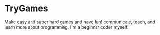 # TryGames
Make easy and super hard games and have fun! communicate, teach, and learn more about programming. I'm a beginner coder myself.

